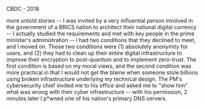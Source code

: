 CBDC - 2018

more untold stories -- I was invited by a very influential person involved in the government of a BRICS nation to architect their national digital currency -- I actually studied the requirements and met with key people in the prime minister's administration -- I had two conditions that they declined to meet, and I moved on.  Those two conditions were (1) absolutely anonymity for users, and (2) they had to clean up their entire digital infrastructure to improve their encryption to post-quantum and to implement zero-trust.  The first condition is based on my moral views, and the second condition was more practical in that I would not get the blame when someone stole billions using broken infrastructure underlying my technical design.  The PM's cybersecurity chief invited me to his office and asked me to "show him" what was wrong with their cyber infrastructure -- with his permission, 2 minutes later I p*wned one of his nation's primary DNS servers.

